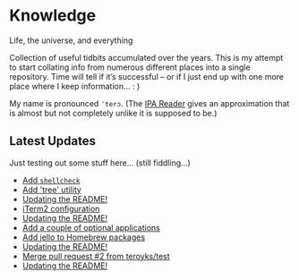 # Knowledge

Life, the universe, and everything

Collection of useful tidbits accumulated over the years. This is my attempt to start collating info from numerous different places into a single repository. Time will tell if it’s successful – or if I just end up with one more place where I keep information… : )

My name is pronounced `ˈterɔ`. (The [IPA Reader](http://ipa-reader.xyz/?text=ˈterɔ) gives an approximation that is almost but not completely unlike it is supposed to be.)

## Latest Updates

Just testing out some stuff here… (still fiddling…)

<!--START_SECTION:feed-->
* [
        Add `shellcheck`
    ](https://github.com/teroyks/knowledge/commit/b15341ccbf9b3079b838ba23151854b25181512e)
* [
        Add 'tree' utility
    ](https://github.com/teroyks/knowledge/commit/8a2d2714c80e93e11765e8b00efee3d5457b4aa2)
* [
        Updating the README!
    ](https://github.com/teroyks/knowledge/commit/672770c2c130f70c1165d261f11f801f2051c61d)
* [
        iTerm2 configuration
    ](https://github.com/teroyks/knowledge/commit/ca8fa09b5e8a1ff30e7ba69e25c47f565a34229f)
* [
        Updating the README!
    ](https://github.com/teroyks/knowledge/commit/08fd64b391df6a3a3e144bbe3a104853eeebc93b)
* [
        Add a couple of optional applications
    ](https://github.com/teroyks/knowledge/commit/0dc3b2106fd2af10f338d89879890a947d825323)
* [
        Add jello to Homebrew packages
    ](https://github.com/teroyks/knowledge/commit/9514496ef94f1007c66c9431026b29b8021918c4)
* [
        Updating the README!
    ](https://github.com/teroyks/knowledge/commit/637cf765533fbc9ef2c48bd4415a48944ee96881)
* [
        Merge pull request #2 from teroyks/test
    ](https://github.com/teroyks/knowledge/commit/21d18dc2604a096d5193d61a1f93c6b6825c8bad)
* [
        Updating the README!
    ](https://github.com/teroyks/knowledge/commit/8f6325ca31a514b58c1375816a0de1ac3be2508b)
<!--END_SECTION:feed-->
